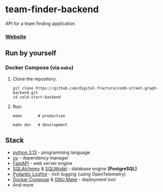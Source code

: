 # team-finder-backend

API for a team finding application

### [Website]()


## Run by yourself

### Docker Compose (via `make`)

1. Clone the repository:
    ```shell
    git clone https://github.com/digital-fracture/codd-street-graph-backend.git
    cd cold-start-backend
    ```

2. Run:
    ```shell
    make       # production
    ```
    ```shell
    make dev   # development
    ```


## Stack

- [python 3.13](https://python.org) - programming language
- [uv](https://docs.astral.sh/uv/) - dependency manager
- [FastAPI](https://fastapi.tiangolo.com/) - web server engine
- [SQLAlchemy](https://www.sqlalchemy.org/) & [SQLModel](https://sqlmodel.tiangolo.com/) - database engine **[PostgreSQL]**
- [Pydantic Logfire](https://pydantic.dev/logfire) - rich logging (using OpenTelemetry)
- [Docker Compose](https://docs.docker.com/compose/) & [GNU Make](https://www.gnu.org/software/make/) - deployment tool
- And more
